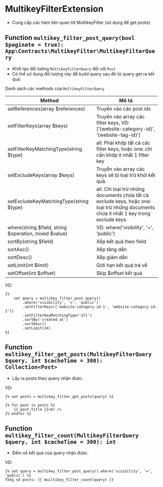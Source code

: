 # MultikeyFilterExtension
- Cung cấp các hàm liên quan tới MultikeyFilter (sử dụng để get posts)

## Function `multikey_filter_post_query(bool $paginate = true): App\Contracts\MultikeyFilter\MultikeyFilterQuery`
- Khởi tạo đối tương `MultikeyFilterQuery` đối với `Post`
- Có thể sử dụng đối tượng này để build query sau đó từ query get ra kết quả.

Danh sách các methods của `MultikeyFilterQuery`

| Method                                                | Mô tả                                                                                                                                |
|-------------------------------------------------------|--------------------------------------------------------------------------------------------------------------------------------------|
| setReferences(array $references)                      | Truyền vào các post ids                                                                                                              |
| setFilterKeys(array $keys)                            | Truyền vào array các filter keys, VD: ['{website-category-id}', '{website-tag-id}']                                                  |
| setFilterKeyMatchingType(string $type)                | all: Phải khớp tất cả các filter keys, hoặc one: chỉ cần khớp ít nhất 1 filter key                                                   |
| setExcludeKeys(array $keys)                           | Truyền vào array các keys sẽ bị loại trừ khỏi kết quả.                                                                               |
| setExcludeKeyMatchingType(string $type)               | all: Chỉ loại trừ những documents chứa tất cả exclude keys, hoặc one: loại trừ những documents chứa ít nhất 1 key trong exclude keys |
| where(string $field, string $operation, mixed $value) | VD: where('visibility', '=', 'public')                                                                                               |
| sortBy(string $field)                                 | Xếp kết quả theo field                                                                                                               |
| sortAsc()                                             | Xếp tăng dần                                                                                                                         |
| sortDesc()                                            | Xếp giảm dần                                                                                                                         |
| setLimit(int $limit)                                  | Giới hạn kết quả trả về                                                                                                              |
| setOffset(int $offset)                                | Skip $offset kết quả                                                                                                                 |

VD:
```twig
{% 
    set query = multikey_filter_post_query()
        .where('visibility', '=', 'public')
        .setFilterKeys(['website-category-id-1', 'website-category-id-2'])
        .setFilterKeyMatchingType('all')
        .sortBy('created_at')
        .sortDesc()
        .setLimit(24)
%}
```

## Function `multikey_filter_get_posts(MultikeyFilterQuery $query, int $cacheTime = 300): Collection<Post>`
- Lấy ra posts theo query nhận được.

VD:
```twig
{% set posts = multikey_filter_get_posts(query) %}

{% for post in posts %}
    {{ post.title }}<br />
{% endfor %}
```

## Function `multikey_filter_count(MultikeyFilterQuery $query, int $cacheTime = 300): int`
- Đếm số kết quả của query nhận được.

VD:
```twig
{% set query = multikey_filter_post_query().where('visibility', '=', 'public') %}
Tổng số posts: {{ muiltikey_filter_count(query) }}
```
